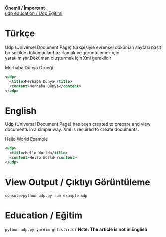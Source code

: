 **Önemli / İmportant**<br>
[udp education / Udp Eğitimi](#edu)

# Türkçe
Udp (Universel Document Page) türkçesiyle evrensel döküman sayfası basit bir şekilde dökümanlar hazırlamak ve görüntülemek için yaratılmıştır.Döküman oluşturmak için Xml gereklidir

Merhaba Dünya Örneği
```xml
<udp>
  <title>Merhaba Dünya</title>
  <content>Merhaba Dünya</content>
</udp>
```

# English
Udp (Universal Document Page) has been created to prepare and view documents in a simple way. Xml is required to create documents.

Hello World Example
```xml
<udp>
  <title>Hello World</title>
  <content>Hello World</content>
</udp>
```

# View Output / Çıktıyı Görüntüleme

```
console>python udp.py run example.udp 
```

# Education / Eğitim
`python udp.py yardim gelistirici` **Note: The article is not in English**
